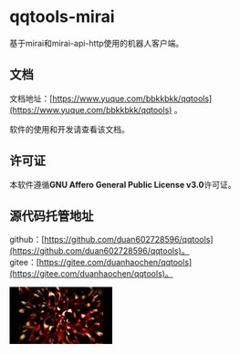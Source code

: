 # qqtools-mirai

基于mirai和mirai-api-http使用的机器人客户端。   

## 文档

文档地址：[https://www.yuque.com/bbkkbkk/qqtools](https://www.yuque.com/bbkkbkk/qqtools) 。   

软件的使用和开发请查看该文档。

## 许可证

本软件遵循**GNU Affero General Public License v3.0**许可证。

## 源代码托管地址

github：[https://github.com/duan602728596/qqtools](https://github.com/duan602728596/qqtools)。   
gitee：[https://gitee.com/duanhaochen/qqtools](https://gitee.com/duanhaochen/qqtools)。

![](flower.gif)
